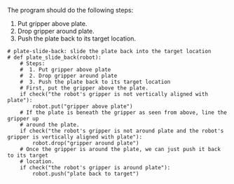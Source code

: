 

The program should do the following steps:

1. Put gripper above plate.
2. Drop gripper around plate.
3. Push the plate back to its target location.

```
# plate-slide-back: slide the plate back into the target location
# def plate_slide_back(robot):
    # Steps:
    #  1. Put gripper above plate
    #  2. Drop gripper around plate
    #  3. Push the plate back to its target location
    # First, put the gripper above the plate.
    if check("the robot's gripper is not vertically aligned with plate"):
        robot.put("gripper above plate")
    # If the plate is beneath the gripper as seen from above, line the gripper up 
    # around the plate.
    if check("the robot's gripper is not around plate and the robot's gripper is vertically aligned with plate"):
        robot.drop("gripper around plate")
    # Once the gripper is around the plate, we can just push it back to its target
    # location.
    if check("the robot's gripper is around plate"):
        robot.push("plate back to target")
```
